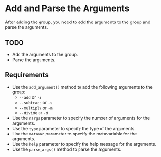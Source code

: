 # Add and Parse the Arguments

After adding the group, you need to add the arguments to the group and parse the arguments.

## TODO
* Add the arguments to the group.
* Parse the arguments.

## Requirements
* Use the `add_argument()` method to add the following arguments to the group:
  * `--add` or `-a`
  * `--subtract` or `-s`
  * `--multiply` or `-m`
  * `--divide` or `-d`
* Use the `nargs` parameter to specify the number of arguments for the arguments.
* Use the `type` parameter to specify the type of the arguments.
* Use the `metavar` parameter to specify the metavariable for the arguments.
* Use the `help` parameter to specify the help message for the arguments.
* Use the `parse_args()` method to parse the arguments.